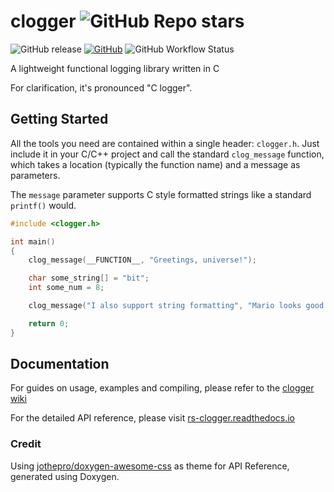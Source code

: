 # clogger ![GitHub Repo stars](https://img.shields.io/github/stars/RogueSensei/clogger?style=social)
[comment]: <> (Badges generated at https://shields.io)
![GitHub release](https://img.shields.io/github/v/release/RogueSensei/clogger?label=clogger&style=flat-square)
[![GitHub](https://img.shields.io/github/license/RogueSensei/clogger?style=flat-square)](https://github.com/RogueSensei/clogger/blob/master/LICENSE)
![GitHub Workflow Status](https://img.shields.io/github/workflow/status/RogueSensei/clogger/CMake?label=build&style=flat-square)

A lightweight functional logging library written in C

For clarification, it's pronounced "C logger".
## Getting Started
All the tools you need are contained within a single header: `clogger.h`. Just include it in your C/C++ project and call the standard `clog_message` function, which takes a location (typically the function name) and a message as parameters.

The `message` parameter supports C style formatted strings like a standard `printf()` would. 
```c
#include <clogger.h>

int main()
{
    clog_message(__FUNCTION__, "Greetings, universe!");

    char some_string[] = "bit";
    int some_num = 8;

    clog_message("I also support string formatting", "Mario looks good in %i-%s", some_num, some_string);

    return 0;
}
```
## Documentation
For guides on usage, examples and compiling, please refer to the [clogger wiki](https://github.com/RogueSensei/clogger/wiki)

For the detailed API reference, please visit [rs-clogger.readthedocs.io](https://rs-clogger.readthedocs.io/)
### Credit
Using [jothepro/doxygen-awesome-css](https://github.com/jothepro/doxygen-awesome-css) as theme for API Reference, generated using Doxygen.